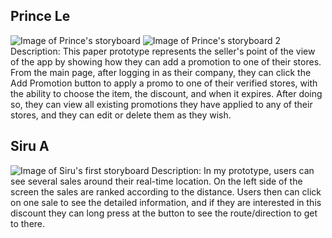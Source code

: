 ## Prince Le
![Image of Prince's storyboard](https://github.com/princevietle/COGS121/blob/master/prototypes/IMG_20170419_144127.jpg)
![Image of Prince's storyboard 2](https://github.com/princevietle/COGS121/blob/master/prototypes/IMG_20170419_144140.jpg)
Description: This paper prototype represents the seller's point of the view of the app by showing how they can add a promotion to one of their stores.  From the main page, after logging in as their company, they can click the Add Promotion button to apply a promo to one of their verified stores, with the ability to choose the item, the discount, and when it expires.  After doing so, they can view all existing promotions they have applied to any of their stores, and they can edit or delete them as they wish.


## Siru A
![Image of Siru's first storyboard](https://github.com/princevietle/COGS121/blob/master/storyboards/SIRU's%20paper%20prototype.jpg)
Description: In my prototype, users can see several sales around their real-time location. On the left side of the screen the sales are ranked according to the distance. Users then can click on one sale to see the detailed information, and if they are interested in this discount they can long press at the button to see the route/direction to get to there.
